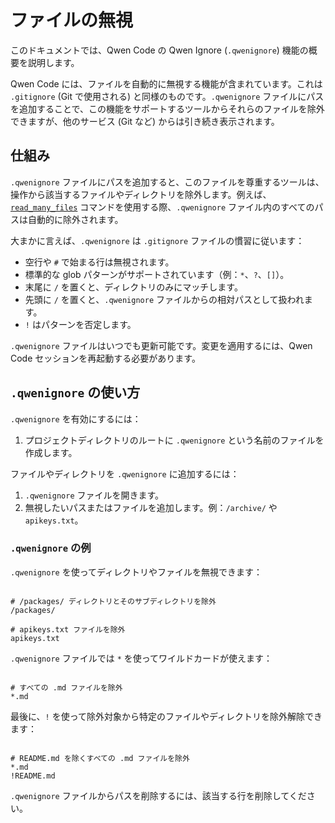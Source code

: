 # ファイルの無視

このドキュメントでは、Qwen Code の Qwen Ignore (`.qwenignore`) 機能の概要を説明します。

Qwen Code には、ファイルを自動的に無視する機能が含まれています。これは `.gitignore` (Git で使用される) と同様のものです。`.qwenignore` ファイルにパスを追加することで、この機能をサポートするツールからそれらのファイルを除外できますが、他のサービス (Git など) からは引き続き表示されます。

## 仕組み

`.qwenignore` ファイルにパスを追加すると、このファイルを尊重するツールは、操作から該当するファイルやディレクトリを除外します。例えば、[`read_many_files`](./tools/multi-file.md) コマンドを使用する際、`.qwenignore` ファイル内のすべてのパスは自動的に除外されます。

大まかに言えば、`.qwenignore` は `.gitignore` ファイルの慣習に従います：

- 空行や `#` で始まる行は無視されます。
- 標準的な glob パターンがサポートされています（例：`*`、`?`、`[]`）。
- 末尾に `/` を置くと、ディレクトリのみにマッチします。
- 先頭に `/` を置くと、`.qwenignore` ファイルからの相対パスとして扱われます。
- `!` はパターンを否定します。

`.qwenignore` ファイルはいつでも更新可能です。変更を適用するには、Qwen Code セッションを再起動する必要があります。

## `.qwenignore` の使い方

`.qwenignore` を有効にするには：

1. プロジェクトディレクトリのルートに `.qwenignore` という名前のファイルを作成します。

ファイルやディレクトリを `.qwenignore` に追加するには：

1. `.qwenignore` ファイルを開きます。
2. 無視したいパスまたはファイルを追加します。例：`/archive/` や `apikeys.txt`。

### `.qwenignore` の例

`.qwenignore` を使ってディレクトリやファイルを無視できます：

```

# /packages/ ディレクトリとそのサブディレクトリを除外
/packages/

# apikeys.txt ファイルを除外
apikeys.txt
```

`.qwenignore` ファイルでは `*` を使ってワイルドカードが使えます：

```

# すべての .md ファイルを除外
*.md
```

最後に、`!` を使って除外対象から特定のファイルやディレクトリを除外解除できます：

```

# README.md を除くすべての .md ファイルを除外
*.md
!README.md
```

`.qwenignore` ファイルからパスを削除するには、該当する行を削除してください。